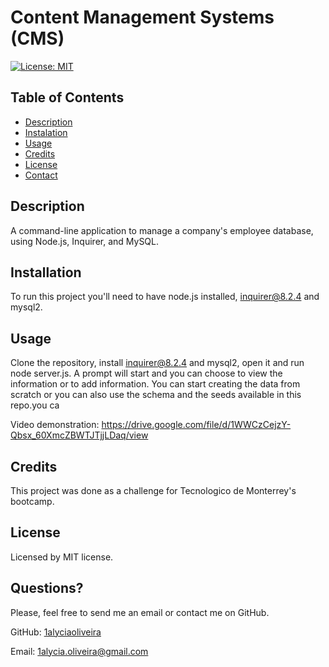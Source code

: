 # Content Management Systems (CMS)

[![License: MIT](https://img.shields.io/badge/License-MIT-yellow.svg)](https://opensource.org/licenses/MIT)
  
## Table of Contents
* [Description](#description)
* [Instalation](#instalation)
* [Usage](#usage)
* [Credits](#credits)
* [License](#license)
* [Contact](#contact)

## Description
A command-line application to manage a company's employee database, using Node.js, Inquirer, and MySQL.

## Installation
To run this project you'll need to have node.js installed, inquirer@8.2.4 and mysql2.

## Usage
Clone the repository, install inquirer@8.2.4 and mysql2, open it and run node server.js. A prompt will start and you can choose to view the information or to add information.
You can start creating the data from scratch or you can also use the schema and the seeds available in this repo.you ca

Video demonstration: https://drive.google.com/file/d/1WWCzCejzY-Qbsx_60XmcZBWTJTjjLDaq/view

## Credits
This project was done as a challenge for Tecnologico de Monterrey's bootcamp.

## License
Licensed by MIT license.

## Questions?
Please, feel free to send me an email or contact me on GitHub.

GitHub: [1alyciaoliveira](https://github.com/1alyciaoliveira)

Email: 1alycia.oliveira@gmail.com
